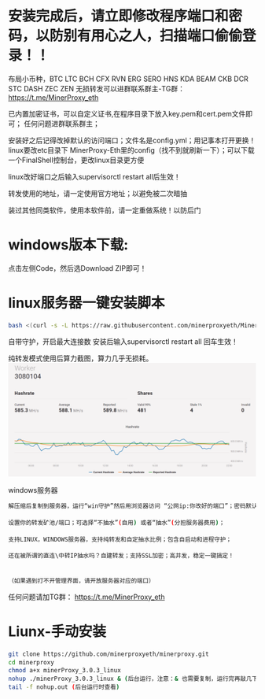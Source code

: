 # 安装完成后，请立即修改程序端口和密码，以防别有用心之人，扫描端口偷偷登录！！

布局小币种，BTC LTC BCH CFX RVN ERG SERO HNS KDA BEAM CKB DCR STC DASH ZEC ZEN 无损转发可以进群联系群主-TG群： https://t.me/MinerProxy_eth

已内置加密证书，可以自定义证书,在程序目录下放入key.pem和cert.pem文件即可； 
任何问题进群联系群主；

安装好之后记得改掉默认的访问端口；文件名是config.yml；用记事本打开更换！linux要改etc目录下
MinerProxy-Eth里的config（找不到就刷新一下）；可以下载一个FinalShell控制台，更改linux目录更方便

linux改好端口之后输入supervisorctl restart all后生效！

转发使用的地址，请一定使用官方地址；以避免被二次暗抽

装过其他同类软件，使用本软件前，请一定重做系统！以防后门

# windows版本下载:
点击左侧Code，然后选Download ZIP即可！

# linux服务器一键安装脚本
```bash
bash <(curl -s -L https://raw.githubusercontent.com/minerproxyeth/MinerProxy-Eth/main/install.sh)
```
自带守护，开启最大连接数
安装后输入supervisorctl restart all 回车生效！

纯转发模式使用后算力截图，算力几乎无损耗。
![img_9.png](img_9.png)


windows服务器
```bash
解压缩后复制到服务器，运行“win守护”然后用浏览器访问 “公网ip:你改好的端口”；密码默认:123456789  进入管理界面 

设置你的转发矿池/端口；可选择“不抽水”(自用) 或者“抽水”(分担服务器费用)；

支持LINUX，WINDOWS服务器，支持纯转发和自定抽水比例；包含自启动和进程守护；

还在被所谓的直连\中转IP抽水吗？自建转发；支持SSL加密；高并发，稳定一键搞定！


（如果遇到打不开管理界面，请开放服务器对应的端口）
```

任何问题请加TG群： https://t.me/MinerProxy_eth


# Liunx-手动安装
```bash
git clone https://github.com/minerproxyeth/minerproxy.git 
cd minerproxy
chmod a+x minerProxy_3.0.3_linux 
nohup ./minerProxy_3.0.3_linux & (后台运行，注意：& 也需要复制，运行完再敲几下回车)
tail -f nohup.out (后台运行时查看)
```

